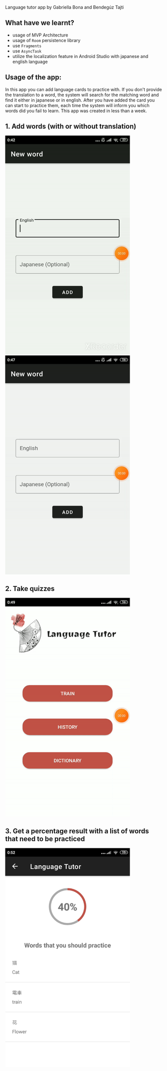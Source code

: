 Language tutor app by Gabriella Bona and Bendegúz Tajti

## What have we learnt?
- usage of MVP Architecture
- usage of `Room` persistence library
- use `Fragments`
- use `AsyncTask`
- utilize the localization feature in Android Studio with japanese and english language


## Usage of the app:
In this app you can add language cards to practice with. If you don't provide the translation to a word, the system will search for the matching word and find it either in japanese or in english. After you have added the card you can start to practice them, each time the system will inform you which words did you fail to learn. This app was created in less than a week.

## 1. Add words (with or without translation)

<p float="left">
  <img src="https://github.com/gabona07/language-tutor/blob/main/README%20Files/gif1.gif" width="400" height="700" />
  <img src="https://github.com/gabona07/language-tutor/blob/main/README%20Files/gif2.gif" width="400" height="700" />
</p>


## 2. Take quizzes

<img src="https://github.com/gabona07/language-tutor/blob/main/README%20Files/gif3.gif" width="400" height="700" />


## 3. Get a percentage result with a list of words that need to be practiced

<img src="https://github.com/gabona07/language-tutor/blob/main/README%20Files/img1.jpg" width="400" height="700" />
